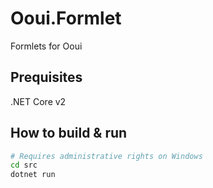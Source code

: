 # Ooui.Formlet
Formlets for Ooui

## Prequisites

.NET Core v2

## How to build & run

```bash
# Requires administrative rights on Windows
cd src
dotnet run
```
